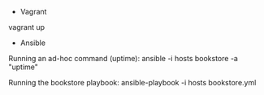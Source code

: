
* Vagrant

vagrant up

* Ansible

Running an ad-hoc command (uptime):
ansible -i hosts bookstore -a "uptime"

Running the bookstore playbook:
ansible-playbook -i hosts bookstore.yml
